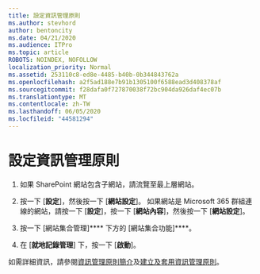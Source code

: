 ```yaml
---
title: 設定資訊管理原則
ms.author: stevhord
author: bentoncity
ms.date: 04/21/2020
ms.audience: ITPro
ms.topic: article
ROBOTS: NOINDEX, NOFOLLOW
localization_priority: Normal
ms.assetid: 253110c8-ed8e-4485-b40b-0b344843762a
ms.openlocfilehash: a2f5ad188e7b91b1305100f6588ead3d408378af
ms.sourcegitcommit: f28dafa0f727870038f72bc904da926daf4ec07b
ms.translationtype: MT
ms.contentlocale: zh-TW
ms.lasthandoff: 06/05/2020
ms.locfileid: "44581294"
---
```

# <a name="set-up-information-management-policies"></a>設定資訊管理原則

1. 如果 SharePoint 網站包含子網站，請流覽至最上層網站。
    
2. 按一下 [**設定**]，然後按一下 [**網站設定**]。 如果網站是 Microsoft 365 群組連線的網站，請按一下 [**設定**]，按一下 [**網站內容**]，然後按一下 [**網站設定**]。
    
3. 按一下 [網站集合管理]**** 下方的 [網站集合功能]****。
    
4. 在 [**就地記錄管理**] 下，按一下 [**啟動**]。
    
如需詳細資訊，請參閱[資訊管理原則簡介](https://go.microsoft.com/fwlink/?linkid=404239)及[建立及套用資訊管理原則](https://go.microsoft.com/fwlink/?linkid=2003916)。
  

